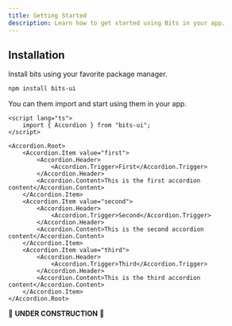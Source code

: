 ```yaml
---
title: Getting Started
description: Learn how to get started using Bits in your app.
---
```


## Installation

Install bits using your favorite package manager.

```bash
npm install bits-ui
```

You can them import and start using them in your app.

```svelte
<script lang="ts">
	import { Accordion } from "bits-ui";
</script>

<Accordion.Root>
	<Accordion.Item value="first">
		<Accordion.Header>
			<Accordion.Trigger>First</Accordion.Trigger>
		</Accordion.Header>
		<Accordion.Content>This is the first accordion content</Accordion.Content>
	</Accordion.Item>
	<Accordion.Item value="second">
		<Accordion.Header>
			<Accordion.Trigger>Second</Accordion.Trigger>
		</Accordion.Header>
		<Accordion.Content>This is the second accordion content</Accordion.Content>
	</Accordion.Item>
	<Accordion.Item value="third">
		<Accordion.Header>
			<Accordion.Trigger>Third</Accordion.Trigger>
		</Accordion.Header>
		<Accordion.Content>This is the third accordion content</Accordion.Content>
	</Accordion.Item>
</Accordion.Root>
```

🚧 **UNDER CONSTRUCTION** 🚧
